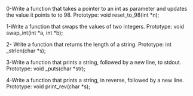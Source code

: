 0-Write a function that takes a pointer to an int as parameter and updates the value it points to to 98.
    Prototype: void reset_to_98(int *n);

1-Write a function that swaps the values of two integers.
    Prototype: void swap_int(int *a, int *b);

2- Write a function that returns the length of a string.
    Prototype: int _strlen(char *s);

3-Write a function that prints a string, followed by a new line, to stdout.
    Prototype: void _puts(char *str);

4-Write a function that prints a string, in reverse, followed by a new line.
    Prototype: void print_rev(char *s);


